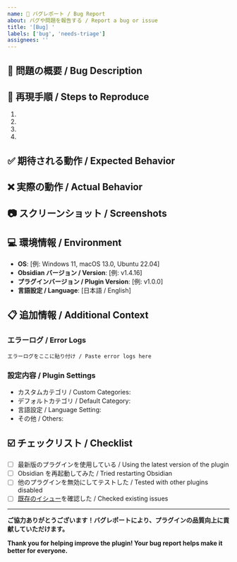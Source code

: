 ```yaml
---
name: 🐛 バグレポート / Bug Report
about: バグや問題を報告する / Report a bug or issue
title: '[Bug] '
labels: ['bug', 'needs-triage']
assignees: ''
---
```


## 🐛 問題の概要 / Bug Description

<!-- バグや問題について簡潔に説明してください -->
<!-- Please provide a clear and concise description of the bug -->

## 🔄 再現手順 / Steps to Reproduce

1. 
2. 
3. 
4. 

## ✅ 期待される動作 / Expected Behavior

<!-- 本来どのような動作をするべきかを説明してください -->
<!-- Describe what you expected to happen -->

## ❌ 実際の動作 / Actual Behavior

<!-- 実際に何が起こったかを説明してください -->
<!-- Describe what actually happened -->

## 📷 スクリーンショット / Screenshots

<!-- 可能であれば、スクリーンショットを添付してください -->
<!-- If applicable, add screenshots to help explain your problem -->

## 💻 環境情報 / Environment

- **OS**: [例: Windows 11, macOS 13.0, Ubuntu 22.04]
- **Obsidian バージョン / Version**: [例: v1.4.16]
- **プラグインバージョン / Plugin Version**: [例: v1.0.0]
- **言語設定 / Language**: [日本語 / English]

## 📋 追加情報 / Additional Context

<!-- その他の関連情報があれば記載してください -->
<!-- Add any other context about the problem here -->

### エラーログ / Error Logs

<!-- 
コンソールエラーがある場合は以下に貼り付けてください
開発者ツール (Ctrl+Shift+I) → Console タブで確認可能
-->

```
エラーログをここに貼り付け / Paste error logs here
```

### 設定内容 / Plugin Settings

<!-- プラグインの設定内容に関連がある場合は記載してください -->

- カスタムカテゴリ / Custom Categories: 
- デフォルトカテゴリ / Default Category: 
- 言語設定 / Language Setting: 
- その他 / Others: 

## ☑️ チェックリスト / Checklist

- [ ] 最新版のプラグインを使用している / Using the latest version of the plugin
- [ ] Obsidian を再起動してみた / Tried restarting Obsidian  
- [ ] 他のプラグインを無効にしてテストした / Tested with other plugins disabled
- [ ] [既存のイシュー](https://github.com/beniyasan/obsidian-email-inquiry/issues)を確認した / Checked existing issues

---

**ご協力ありがとうございます！バグレポートにより、プラグインの品質向上に貢献していただけます。**

**Thank you for helping improve the plugin! Your bug report helps make it better for everyone.**